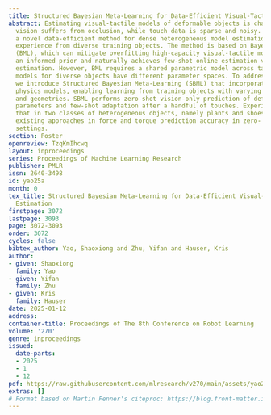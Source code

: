 ```yaml
---
title: Structured Bayesian Meta-Learning for Data-Efficient Visual-Tactile Model Estimation
abstract: Estimating visual-tactile models of deformable objects is challenging because
  vision suffers from occlusion, while touch data is sparse and noisy. We propose
  a novel data-efficient method for dense heterogeneous model estimation by leveraging
  experience from diverse training objects. The method is based on Bayesian Meta-Learning
  (BML), which can mitigate overfitting high-capacity visual-tactile models by meta-learning
  an informed prior and naturally achieves few-shot online estimation via posterior
  estimation. However, BML requires a shared parametric model across tasks but visual-tactile
  models for diverse objects have different parameter spaces. To address this issue,
  we introduce Structured Bayesian Meta-Learning (SBML) that incorporates heterogeneous
  physics models, enabling learning from training objects with varying appearances
  and geometries. SBML performs zero-shot vision-only prediction of deformable model
  parameters and few-shot adaptation after a handful of touches. Experiments show
  that in two classes of heterogeneous objects, namely plants and shoes, SBML outperforms
  existing approaches in force and torque prediction accuracy in zero- and few-shot
  settings.
section: Poster
openreview: TzqKmIhcwq
layout: inproceedings
series: Proceedings of Machine Learning Research
publisher: PMLR
issn: 2640-3498
id: yao25a
month: 0
tex_title: Structured Bayesian Meta-Learning for Data-Efficient Visual-Tactile Model
  Estimation
firstpage: 3072
lastpage: 3093
page: 3072-3093
order: 3072
cycles: false
bibtex_author: Yao, Shaoxiong and Zhu, Yifan and Hauser, Kris
author:
- given: Shaoxiong
  family: Yao
- given: Yifan
  family: Zhu
- given: Kris
  family: Hauser
date: 2025-01-12
address:
container-title: Proceedings of The 8th Conference on Robot Learning
volume: '270'
genre: inproceedings
issued:
  date-parts:
  - 2025
  - 1
  - 12
pdf: https://raw.githubusercontent.com/mlresearch/v270/main/assets/yao25a/yao25a.pdf
extras: []
# Format based on Martin Fenner's citeproc: https://blog.front-matter.io/posts/citeproc-yaml-for-bibliographies/
---
```

